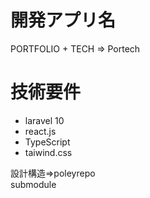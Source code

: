 # 開発アプリ名
PORTFOLIO + TECH => Portech

# 技術要件
- laravel 10
- react.js
- TypeScript
- taiwind.css

設計構造⇒poleyrepo  
submodule 

